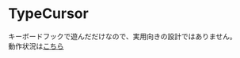 # TypeCursor
キーボードフックで遊んだだけなので、実用向きの設計ではありません。  
動作状況は[こちら](https://www.youtube.com/watch?v=fWVyHOpQVxA)
